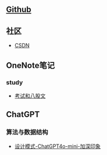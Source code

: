 ## [Github](https://github.com/weisonx)

## 社区
- [CSDN](https://blog.csdn.net/weison_x)

## OneNote笔记

### study
- [考试和八股文](https://github.com/weisonx/weisonx.github.io/tree/main/OneNote/study/考试与八股文.pdf)

## ChatGPT

### 算法与数据结构
- [设计模式-ChatGPT4o-mini-加深印象](https://github.com/weisonx/weisonx.github.io/blob/main/ChatGPT/算法与数据结构/设计模式-ChatGPT4o-mini-加深印象.cpp)